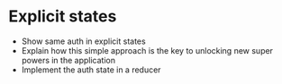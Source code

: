 # Explicit states

- Show same auth in explicit states
- Explain how this simple approach is the key to unlocking new super powers in the application
- Implement the auth state in a reducer
